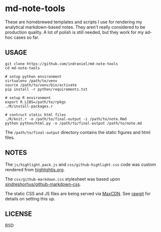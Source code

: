 # md-note-tools

These are homebrewed templates and scripts I use for rendering my analytical markdown-based notes.  They aren't really considered to be production quality.  A lot of polish is still needed, but they work for my ad-hoc cases so far.

## USAGE

    git clone https://github.com/indraniel/md-note-tools
    cd md-note-tools
        
    # setup python environment
    virtualenv /path/to/venv
    source /path/to/venv/bin/activate
    pip install -r python/requirements.txt
        
    # setup R environment
    export R_LIBS=/path/to/rpkgs
    ./R/install-packages.r
        
    # contruct static html files    
    ./R/knit.r -o /path/to/final-output -i /path/to/note.Rmd
    python python/html.py -o /path/to/final-output /path/to/note.md
        
The `/path/to/final-output` directory contains the static figures and html
files.
    
## NOTES

The `js/highlight.pack.js` and `css/github-highlight.css` code was custom
rendered from [highlightjs.org][1].

The `css/github-markdown.css` stylesheet was based upon
[sindreshorhus/github-markdown-css][2].

The static CSS and JS files are being served via [MaxCDN][3].  See [rawgit][4]
for details on setting this up.

## LICENSE

BSD

[1]: https://highlightjs.org/download/
[2]: https://github.com/sindresorhus/github-markdown-css
[3]: http://www.maxcdn.com/
[4]: http://rawgit.com/
